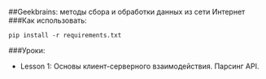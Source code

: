 ##Geekbrains: методы сбора и обработки данных из сети Интернет
###Как использовать:
``` 
pip install -r requirements.txt 
```
###Уроки:
* Lesson 1: Основы клиент-серверного взаимодействия. Парсинг API.